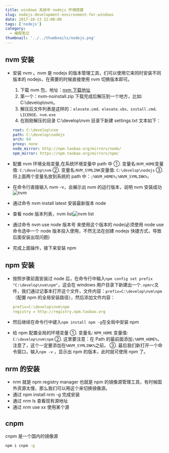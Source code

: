 ```yaml
---
title: windows 系统中 nodejs 环境搭建
slug: nodejs-development-environment-for-windows
date: 2017-10-13 22:00:00
tags: ['nodejs']
category:
  - 编程笔记
thumbnail: '../../thumbnails/nodejs.png'
---
```


## nvm 安装

- 安装 nvm 。nvm 是 nodejs 的版本管理工具，们可以使用它来同时安装不同版本的 nodejs，在需要的时候直接使用 nvm 切换版本即可。

  1. 下载 nvm 包，地址：[nvm 下载地址](https://github.com/coreybutler/nvm-windows/releases)
  2. 第一个：nvm-noinstall.zip 下载完成后解压到一个地方，比如: C:\develop\nvm。
  3. 解压后文件列表是这样的：`elevate.cmd、elevate.vbs、install.cmd、LICENSE、nvm.exe`
  4. 在刚刚解压的目录 C:\develop\nvm 目录下新建 settings.txt 文本如下：

  ```yaml
  root: C:\develop\nvm
  path: C:\develop\nodejs
  arch: 64
  proxy: none
  node_mirror: http://npm.taobao.org/mirrors/node/
  npm_mirror: https://npm.taobao.org/mirrors/npm/
  ```

- 配置 nvm 环境全局变量,在系统环境变量中 path 中
  ①. 变量名:`NVM_HOME`变量值: `C:\develop\nvm`
  ②. 变量名:`NVM_SYMLINK`变量值: `C:\develop\nodejs`
  ③. 将上面两个变量名放到系统的 path 中：`;%NVM_HOME%;%NVM_SYMLINK%;`

- 在命令行直接输入 nvm -v，会展示出 nvm 的运行版本，说明 nvm 安装成功![nvm](/images/nvm-v.png)
- 通过命令 nvm install latest 安装最新版本 node
- 查看 node 版本列表，nvm list![nvm list](/images/nvm-list.png)
- 通过命令 nvm use node 版本号 来使用这个版本的 node(必须使用 node use 命令选中一个 node 版本投入使用，不然无法在创建 nodejs 快捷方式，导致后面安装出现问题)
- 完成上面操作，接下来安装 npm

## npm 安装

- 按照步骤前面安装过 node 后，在命令行中输入`npm config set prefix "C:\develop\nvm\npm"`，这会在 windows 用户目录下新建出一个`.npmrc`文件，我们通过记事本打开这个文件，文件内容：`prefix=C:\develop\nvm\npm`（配置 npm 的全局安装路径），然后添加文件内容：

  ```yaml
  prefix=C:\develop\nvm\npm
  registry = http://registry.npm.taobao.org
  ```

- 然后继续在命令行中键入`npm install npm -g`在全局中安装 npm

- 给 npm 配置全局的环境变量
  ①. 变量名: `NPM_HOME` 变量值: `C:\develop\nvm\npm`
  ②. 这里要注意：在 Path 的最前面添加`;%NPM_HOME%`，注意了，这个一定要添加在`%NVM_SYMLINK%`之前。
  ③. 最后我们新打开一个命令窗口，输入`npm -v` ，显示出 npm 的版本，此时就可使用 npm 了。

## nrm 的安装

- nrm 就是 npm registry manager 也就是 npm 的镜像源管理工具，有时候国外资源太慢，那么我们可以用这个来切换镜像源。
- 通过 npm install nrm -g 完成安装
- 通过 nrm ls 查看现有源地址
- 通过 nrm use xx 使用某个源

## cnpm

cnpm 是一个国内的镜像源

```bash
npm i cnpm -g
```

